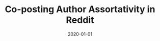 ---
title: 'Co-posting Author Assortativity in Reddit'
collection: publications
permalink: /publication/2020-CEUR Workshop Proceedings-Co-posting-Author.md
excerpt: 'F. Cauteruccio, E. Corradini, G. Terracina, D. Ursino, L. Virgili'
date: 2020-01-01
venue: 'CEUR Workshop Proceedings'
location: 'Demacs, University of Calabria, Italy; Dii, Polytechnic University of Marche, Italy'
---